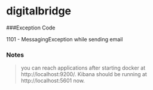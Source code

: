 # digitalbridge

###Exception Code

1101 - MessagingException while sending email

### Notes 
> you can reach applications after starting docker at http://localhost:9200/. Kibana should be running at http://localhost:5601 now.